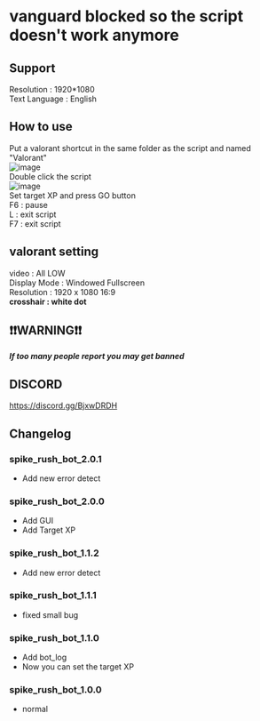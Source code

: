 # vanguard blocked so the script doesn't work anymore


## Support <br>
Resolution : 1920*1080 <br>
Text Language : English <br>

## How to use <br>
Put a valorant shortcut in the same folder as the script and named "Valorant" <br>
![image](https://github.com/worse-666/images/blob/main/same%20folder.png) <br>
Double click the script <br>
![image](https://github.com/worse-666/images/blob/main/spike%20rush%20bot.png) <br>
Set target XP and press GO button <br>
F6 : pause <br>
L : exit script <br>
F7 : exit script <br>

## valorant setting <br>
video : All LOW <br>
Display Mode : Windowed Fullscreen <br>
Resolution : 1920 x 1080 16:9 <br>
**crosshair : white dot**

## ❗❗WARNING❗❗ <br>
_**If too many people report you may get banned**_

## DISCORD <br>
https://discord.gg/BjxwDRDH <br>

## Changelog <br>
### spike_rush_bot_2.0.1 <br>
* Add new error detect
### spike_rush_bot_2.0.0 <br>
* Add GUI <br>
* Add Target XP <br>
### spike_rush_bot_1.1.2 <br>
* Add new error detect
### spike_rush_bot_1.1.1 <br>
* fixed small bug
### spike_rush_bot_1.1.0 <br>
* Add bot_log
* Now you can set the target XP
### spike_rush_bot_1.0.0 <br>
* normal <br>
